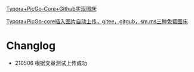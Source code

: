 
[Typora+PicGo-Core+Github实现图床](https://www.icode9.com/content-4-828659.html)

[Typora+PicGo-core插入图片自动上传，gitee，gitgub，sm.ms三种免费图床](https://blog.csdn.net/jaymie1023/article/details/105361168)
# Changlog
- 210506 根据文章测试上传成功

